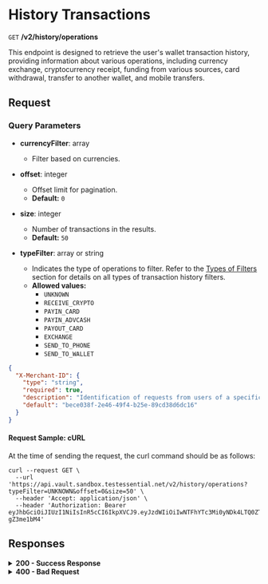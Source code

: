 # History Transactions

`GET` **/v2/history/operations**

This endpoint is designed to retrieve the user's wallet transaction history, providing information about various operations, including currency exchange, cryptocurrency receipt, funding from various sources, card withdrawal, transfer to another wallet, and mobile transfers.


## Request

### Query Parameters

- **currencyFilter**: array
  - Filter based on currencies.

- **offset**: integer<int64>
  - Offset limit for pagination.
  - **Default:** `0`

- **size**: integer<int64>
  - Number of transactions in the results.
  - **Default:** `50`

- **typeFilter**: array or string
  - Indicates the type of operations to filter. Refer to the [Types of Filters](https://github.com/crypterium-com/api-vault.wiki.git) section for details on all types of transaction history filters.
  - **Allowed values:**
    - `UNKNOWN`
    - `RECEIVE_CRYPTO`
    - `PAYIN_CARD`
    - `PAYIN_ADVCASH`
    - `PAYOUT_CARD`
    - `EXCHANGE`
    - `SEND_TO_PHONE`
    - `SEND_TO_WALLET`

```json json_schema
{
  "X-Merchant-ID": {
    "type": "string",
    "required": true,
    "description": "Identification of requests from users of a specific partner.",
    "default": "bece038f-2e46-49f4-b25e-89cd38d6dc16"
  }
}
```

#### **Request Sample: cURL**

At the time of sending the request, the curl command should be as follows:

```curl cURL
curl --request GET \
  --url 'https://api.vault.sandbox.testessential.net/v2/history/operations?typeFilter=UNKNOWN&offset=0&size=50' \
  --header 'Accept: application/json' \
  --header 'Authorization: Bearer eyJhbGciOiJIUzI1NiIsInR5cCI6IkpXVCJ9.eyJzdWIiOiIwNTFhYTc3Mi0yNDk4LTQ0ZTEtODdmYi0zYzNhZDdlMTY1ODgiLCJleHAiOjE3MTE3ODM4OTYsImlhdCI6MTcxMTY5NzQ5Nn0.GBWhOHEIbiOipMa1kXMsamNqT1I6pFBe3-gZ3me1bM4'
```

## Responses

<details>
<summary><strong>200 - Success Response</strong></summary>
  
The response status code indicates that the request was successfully processed.
  
**Media type:** `application/json`
  
- **Data Format:** Array of objects

    Each object contains the following information:

    - **sendToPhoneModel:**
      - Model for sending to a phone operation.
        - **amount:** Array of objects
          - **operationId:** string
            - A unique identifier for the operation.
          - **operationDate:** string<date-time>
            - The date and time when the operation occurred.
            - Match pattern: `YYYY-MM-DDThh:mm:ss<TZDSuffix>`
          - **operationStatus:** string
            - Status of the operation.
          - **exchangeModel:** object
            - Details about an exchange operation.
              - **fromAddress:** string
                - Sender's address in the exchange operation.
              - **toAddress:** string
                - Recipient's address in the exchange operation.
              - **debitAmount:** object
                - Value and currency of the debited amount.
              - **creditAmount:** object
                - Amount credited in the exchange.
              - **exchangeRate:** object
                - Exchange rate details.
          - **receiveCryptoModel:** object
            - Details about receiving cryptocurrency.
              - **toAddress:** string
                - Receiver's address.
              - **fromAddress:** string
                - Sender's address.
              - **amount:** object
                - Amount with currency information.
              - **txHash:** string
                - Transaction hash for the received crypto.
          - **payinAdvcashModel:** object
            - Details about a Payin operation using Advcash.
              - **email:** string
                - Email associated with the Advcash payment.
              - **toAddress:** string
                - Destination address for Advcash payment.
              - **debitAmount:** object
                - Debit amount details for Advcash payment.
              - **creditAmount:** object
                - Credit amount details for Advcash payment.
              - **feeAmount:** object
                - Fee amount details for Advcash payment.
              - **exchangeRate:** object
                - Exchange rate details for Advcash payment.
          - **payinCardModel:** object
            - Details about a Payin operation using a card.
              - **fromCardPAN:** string
                - Source card's PAN for card payment.
              - **toAddress:** string
                - Destination address for card payment.
              - **debitAmount:** object
                - Debit amount details for card payment.
              - **creditAmount:** object
                - Credit amount details for card payment.
              - **feeAmount:** object
                - Fee amount details for card payment.
              - **exchangeRate:** object
                - Exchange rate details for card payment.
          - **payoutCardModel:** object
            - Details about a Payout operation to a card.
              - **fromAddress:** string
                - Source address for card payout.
              - **toCardPAN:** string
                - Destination card's PAN for card payout.
              - **debitAmount:** object
                - Debit amount details for card payout.
              - **creditAmount:** object
                - Credit amount details for card payout.
              - **feeAmount:** object
                - Fee amount details for card payout.
              - **exchangeRate:** object
                - Exchange rate details for card payout.
          - **sendToWalletModel:** object
            - Model for sending to another wallet operation.
              - **fromAddress:** string
                - Source address for the send operation.
              - **toAddress:** string
                - Destination address for the send operation.
              - **debitAmount:** object
                - Amount debited in the send operation.
              - **creditAmount:** object
                - Amount credited in the send operation.
              - **feeAmount:** object
                - Fee amount details.
              - **txHash:** string
                - Transaction hash for the send operation.
          - **sendToPhoneModel:** object
            - Model for sending to a phone operation.
              - **fromAddress:** string
                - Source address for the send operation.
              - **toPhone:** string
                - Destination phone number for the send operation.
              - **amount:** object
                - Amount details for the send operation.

   **Responses example**
```json
{
  "operationId": "5143535135",
  "exchangeModel": null,
  "operationDate": "2023-11-17T11:45:19.878Z",
  "payinCardModel": {
    "feeAmount": {
      "value": 0,
      "currency": "EUR"
    },
    "toAddress": "0x5fa3b9328c1512414fefw124391e1589b09",
    "debitAmount": {
      "value": 54.80299577,
      "currency": "USDT"
    },
    "fromCardPAN": "345345****3442",
    "creditAmount": {
      "value": 51,
      "currency": "EUR"
    },
    "exchangeRate": {
      "rate": 1.0745685444480626,
      "multiplier": 1,
      "sourceCurrency": "EUR",
      "targetCurrency": "USDT"
    }
  },
  "operationStatus": "FAILED",
  "payoutCardModel": null,
  "sendToPhoneModel": null,
  "payinAdvcashModel": null,
  "sendToWalletModel": null,
  "receiveCryptoModel": null
}
```
</details>


<details>
<summary><strong>400 - Bad Request</strong></summary>

The response status code indicates that the requested page was not found on the server.
  
- **Media type:** `application/json`
  
  

- **message:** string
  - Message displayed to the user.

- **field:** string
  - Specifies the field in the request that caused the error.

- **errorId:** integer
  - Identifier of the error.

- **systemId:** string
  - Identifier of the component.

- **originalMessage:** string
  - The original error message.

- **errorStackTrace:** string
  - The place where the error occurred in the code.

- **data:** object
  - Additional data related to the error, structured as key-value pairs.
    - **additionalProp1:** object
    - **additionalProp2:** object
    - **additionalProp3:** object

- **error:** string
  - Identifier of the error.

    
**Responses example**

```json
{
  "error": "COMMON",
  "errorId": 0,
  "message": "Sorry for inconvenience. We're fixing the issue. If you have urgent questions, contact support",
  "systemId": "core"
}
```

</details>
